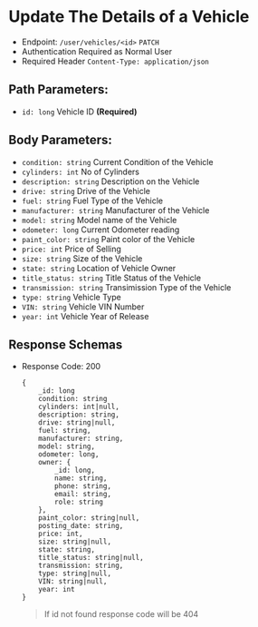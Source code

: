 # Update The Details of a Vehicle
- Endpoint: `/user/vehicles/<id>` `PATCH`
- Authentication Required as Normal User
- Required Header `Content-Type: application/json`
## Path Parameters:
- `id: long` Vehicle ID **(Required)**
## Body Parameters:
- `condition: string` Current Condition of the Vehicle
- `cylinders: int` No of Cylinders
- `description: string` Description on the Vehicle
- `drive: string` Drive of the Vehicle
- `fuel: string` Fuel Type of the Vehicle
- `manufacturer: string` Manufacturer of the Vehicle
- `model: string` Model name of the Vehicle
- `odometer: long` Current Odometer reading
- `paint_color: string` Paint color of the Vehicle
- `price: int` Price of Selling
- `size: string` Size of the Vehicle
- `state: string` Location of Vehicle Owner
- `title_status: string` Title Status of the Vehicle
- `transmission: string` Transimission Type of the Vehicle
- `type: string` Vehicle Type
- `VIN: string` Vehicle VIN Number
- `year: int` Vehicle Year of Release
## Response Schemas
- Response Code: 200
    ```
    {
        _id: long
        condition: string  
        cylinders: int|null, 
        description: string, 
        drive: string|null, 
        fuel: string, 
        manufacturer: string, 
        model: string, 
        odometer: long, 
        owner: {
            _id: long,
            name: string,
            phone: string,
            email: string,
            role: string
        },
        paint_color: string|null,
        posting_date: string,
        price: int,
        size: string|null,
        state: string,
        title_status: string|null,
        transmission: string,
        type: string|null,
        VIN: string|null,
        year: int
    }
    ```
    > If id not found response code will be 404